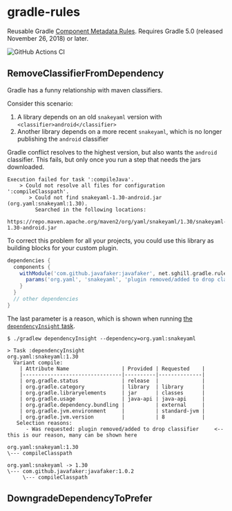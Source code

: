 # gradle-rules
Reusable Gradle [Component Metadata Rules][rules].
Requires Gradle 5.0 (released November 26, 2018) or later.

[rules]: https://docs.gradle.org/current/userguide/component_metadata_rules.html

![GitHub Actions CI](https://github.com/sghill/gradle-rules/actions/workflows/ci.yaml/badge.svg)

## RemoveClassifierFromDependency

Gradle has a funny relationship with maven classifiers.

Consider this scenario:

1. A library depends on an old `snakeyaml` version with `<classifier>android</classifier>`
2. Another library depends on a more recent `snakeyaml`, which is no longer publishing the `android` classifier

Gradle conflict resolves to the highest version, but also wants the `android` classifier.
This fails, but only once you run a step that needs the jars downloaded.

```
Execution failed for task ':compileJava'.
    > Could not resolve all files for configuration ':compileClasspath'.
       > Could not find snakeyaml-1.30-android.jar (org.yaml:snakeyaml:1.30).
         Searched in the following locations:
             https://repo.maven.apache.org/maven2/org/yaml/snakeyaml/1.30/snakeyaml-1.30-android.jar
```

To correct this problem for all your projects, you could use this library as building blocks for your custom plugin.

```gradle
dependencies {
  components {
    withModule('com.github.javafaker:javafaker', net.sghill.gradle.rules.RemoveClassifierFromDependency) {
      params('org.yaml', 'snakeyaml', 'plugin removed/added to drop classifier')
    }
  }
  // other dependencies
}
```

The last parameter is a reason, which is shown when running [the `dependencyInsight` task][task].

```
$ ./gradlew dependencyInsight --dependency=org.yaml:snakeyaml

> Task :dependencyInsight
org.yaml:snakeyaml:1.30
  Variant compile:
    | Attribute Name                 | Provided | Requested    |
    |--------------------------------|----------|--------------|
    | org.gradle.status              | release  |              |
    | org.gradle.category            | library  | library      |
    | org.gradle.libraryelements     | jar      | classes      |
    | org.gradle.usage               | java-api | java-api     |
    | org.gradle.dependency.bundling |          | external     |
    | org.gradle.jvm.environment     |          | standard-jvm |
    | org.gradle.jvm.version         |          | 8            |
   Selection reasons:
      - Was requested: plugin removed/added to drop classifier     <-- this is our reason, many can be shown here

org.yaml:snakeyaml:1.30
\--- compileClasspath

org.yaml:snakeyaml -> 1.30
\--- com.github.javafaker:javafaker:1.0.2
     \--- compileClasspath
```

[task]: https://docs.gradle.org/current/userguide/viewing_debugging_dependencies.html#dependency_insights


## DowngradeDependencyToPrefer
